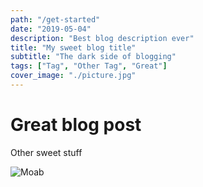 ```yaml
---
path: "/get-started"
date: "2019-05-04"
description: "Best blog description ever"
title: "My sweet blog title"
subtitle: "The dark side of blogging"
tags: ["Tag", "Other Tag", "Great"]
cover_image: "./picture.jpg"
---
```


# Great blog post

Other sweet stuff

![Moab](./picture.jpg)
